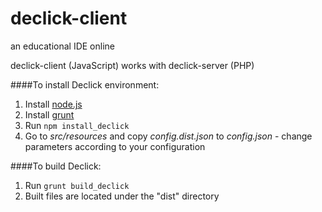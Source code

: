 declick-client
=========

an educational IDE online

declick-client (JavaScript) works with declick-server (PHP)

####To install Declick environment:
1. Install [node.js](https://nodejs.org/)
2. Install [grunt](http://gruntjs.com)
3. Run `npm install_declick`
4. Go to *src/resources* and copy *config.dist.json* to *config.json* - change parameters according to your configuration

####To build Declick:
1. Run `grunt build_declick`
2. Built files are located under the "dist" directory